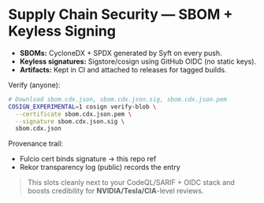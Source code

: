 # Supply Chain Security — SBOM + Keyless Signing

- **SBOMs:** CycloneDX + SPDX generated by Syft on every push.
- **Keyless signatures:** Sigstore/cosign using GitHub OIDC (no static keys).
- **Artifacts:** Kept in CI and attached to releases for tagged builds.

Verify (anyone):
```bash
# Download sbom.cdx.json, sbom.cdx.json.sig, sbom.cdx.json.pem
COSIGN_EXPERIMENTAL=1 cosign verify-blob \
  --certificate sbom.cdx.json.pem \
  --signature sbom.cdx.json.sig \
  sbom.cdx.json
```

Provenance trail:
- Fulcio cert binds signature → this repo ref
- Rekor transparency log (public) records the entry

> This slots cleanly next to your CodeQL/SARIF + OIDC stack and boosts credibility for **NVIDIA/Tesla/CIA**-level reviews.
